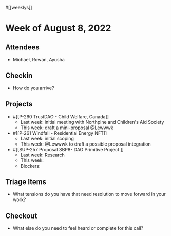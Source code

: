 #[[weeklys]] 
# Week of August 8, 2022
## Attendees
- Michael, Rowan, Ayusha

## Checkin
- How do you arrive?

## Projects
- #[[P-260 TrustDAO - Child Welfare, Canada]] 
	- Last week: initial meeting with Northpine and Children's Aid Society
	- This week: draft a mini-proposal @Lewwwk 
- #[[P-261 Windfall - Residential Energy NFT]]
	- Last week: initial scoping
	- This week: @Lewwwk to draft a possible proposal integration
-  #[[SUP-257 Proposal SBP8- DAO Primitive Project
]] 
	- Last week: Research
	- This week: 
	- Blockers:

## Triage Items
- What tensions do you have that need resolution to move forward in your work?

## Checkout
- What else do you need to feel heard or complete for this call?
